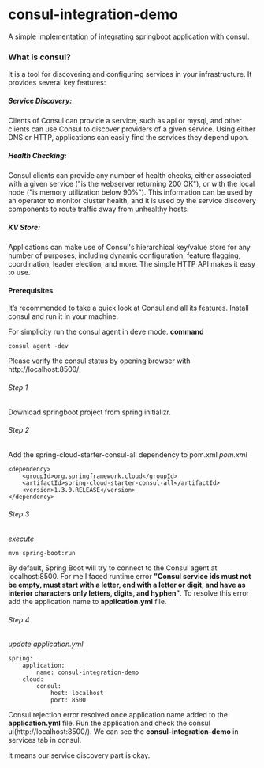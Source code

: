# consul-integration-demo
A simple implementation of integrating springboot application with consul.

### What is consul?
It is a tool for discovering and configuring services in your infrastructure. It provides several key features:
##### Service Discovery: 
Clients of Consul can provide a service, such as api or mysql, and other clients can use Consul to discover providers of a given service. Using either DNS or HTTP, applications can easily find the services they depend upon.

##### Health Checking: 
Consul clients can provide any number of health checks, either associated with a given service ("is the webserver returning 200 OK"), or with the local node ("is memory utilization below 90%"). This information can be used by an operator to monitor cluster health, and it is used by the service discovery components to route traffic away from unhealthy hosts.

##### KV Store: 
Applications can make use of Consul's hierarchical key/value store for any number of purposes, including dynamic configuration, feature flagging, coordination, leader election, and more. The simple HTTP API makes it easy to use.

#### Prerequisites
It’s recommended to take a quick look at Consul and all its features. Install consul and run it in your machine.

For simplicity run the consul agent in deve mode.
**command**

    consul agent -dev

Please verify the consul status by opening browser with http://localhost:8500/

###### Step 1
Download springboot project from spring initializr. 
###### Step 2
Add the spring-cloud-starter-consul-all dependency to pom.xml
*pom.xml*

    <dependency>
        <groupId>org.springframework.cloud</groupId>
        <artifactId>spring-cloud-starter-consul-all</artifactId>
        <version>1.3.0.RELEASE</version>
    </dependency>
###### Step 3
*execute*

    mvn spring-boot:run
    
By default, Spring Boot will try to connect to the Consul agent at localhost:8500. For me I faced runtime error **"Consul service ids must not be empty, must start with a letter, end with a letter or digit, and have as interior characters only letters, digits, and hyphen"**. To resolve this error add the application name to **application.yml** file.
###### Step 4
*update application.yml*

    spring:
        application:
            name: consul-integration-demo
        cloud:
            consul:
                host: localhost
                port: 8500
    
Consul rejection error resolved once application name added to the **application.yml** file. Run the application and check the consul ui(http://localhost:8500/). We can see the **consul-integration-demo** in services tab in consul.

It means our service discovery part is okay.
